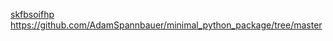 [skfbsoifhp
](https://github.com/AdamSpannbauer/minimal_python_package/tree/master)https://github.com/AdamSpannbauer/minimal_python_package/tree/master
